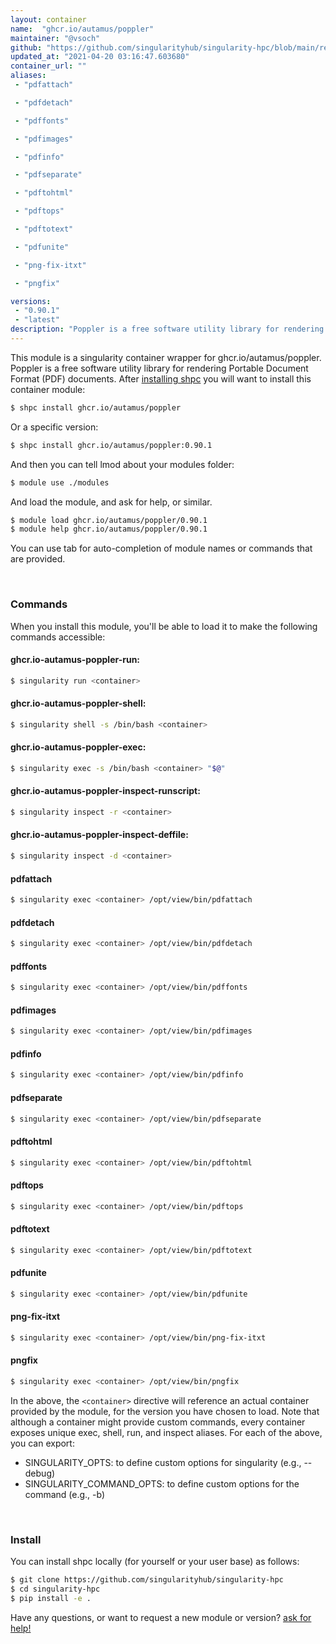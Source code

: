 ```yaml
---
layout: container
name:  "ghcr.io/autamus/poppler"
maintainer: "@vsoch"
github: "https://github.com/singularityhub/singularity-hpc/blob/main/registry/ghcr.io/autamus/poppler/container.yaml"
updated_at: "2021-04-20 03:16:47.603680"
container_url: ""
aliases:
 - "pdfattach"

 - "pdfdetach"

 - "pdffonts"

 - "pdfimages"

 - "pdfinfo"

 - "pdfseparate"

 - "pdftohtml"

 - "pdftops"

 - "pdftotext"

 - "pdfunite"

 - "png-fix-itxt"

 - "pngfix"

versions:
 - "0.90.1"
 - "latest"
description: "Poppler is a free software utility library for rendering Portable Document Format (PDF) documents."
---
```


This module is a singularity container wrapper for ghcr.io/autamus/poppler.
Poppler is a free software utility library for rendering Portable Document Format (PDF) documents.
After [installing shpc](#install) you will want to install this container module:

```bash
$ shpc install ghcr.io/autamus/poppler
```

Or a specific version:

```bash
$ shpc install ghcr.io/autamus/poppler:0.90.1
```

And then you can tell lmod about your modules folder:

```bash
$ module use ./modules
```

And load the module, and ask for help, or similar.

```bash
$ module load ghcr.io/autamus/poppler/0.90.1
$ module help ghcr.io/autamus/poppler/0.90.1
```

You can use tab for auto-completion of module names or commands that are provided.

<br>

### Commands

When you install this module, you'll be able to load it to make the following commands accessible:

#### ghcr.io-autamus-poppler-run:

```bash
$ singularity run <container>
```

#### ghcr.io-autamus-poppler-shell:

```bash
$ singularity shell -s /bin/bash <container>
```

#### ghcr.io-autamus-poppler-exec:

```bash
$ singularity exec -s /bin/bash <container> "$@"
```

#### ghcr.io-autamus-poppler-inspect-runscript:

```bash
$ singularity inspect -r <container>
```

#### ghcr.io-autamus-poppler-inspect-deffile:

```bash
$ singularity inspect -d <container>
```


#### pdfattach
       
```bash
$ singularity exec <container> /opt/view/bin/pdfattach
```


#### pdfdetach
       
```bash
$ singularity exec <container> /opt/view/bin/pdfdetach
```


#### pdffonts
       
```bash
$ singularity exec <container> /opt/view/bin/pdffonts
```


#### pdfimages
       
```bash
$ singularity exec <container> /opt/view/bin/pdfimages
```


#### pdfinfo
       
```bash
$ singularity exec <container> /opt/view/bin/pdfinfo
```


#### pdfseparate
       
```bash
$ singularity exec <container> /opt/view/bin/pdfseparate
```


#### pdftohtml
       
```bash
$ singularity exec <container> /opt/view/bin/pdftohtml
```


#### pdftops
       
```bash
$ singularity exec <container> /opt/view/bin/pdftops
```


#### pdftotext
       
```bash
$ singularity exec <container> /opt/view/bin/pdftotext
```


#### pdfunite
       
```bash
$ singularity exec <container> /opt/view/bin/pdfunite
```


#### png-fix-itxt
       
```bash
$ singularity exec <container> /opt/view/bin/png-fix-itxt
```


#### pngfix
       
```bash
$ singularity exec <container> /opt/view/bin/pngfix
```



In the above, the `<container>` directive will reference an actual container provided
by the module, for the version you have chosen to load. Note that although a container
might provide custom commands, every container exposes unique exec, shell, run, and
inspect aliases. For each of the above, you can export:

 - SINGULARITY_OPTS: to define custom options for singularity (e.g., --debug)
 - SINGULARITY_COMMAND_OPTS: to define custom options for the command (e.g., -b)

<br>
  
### Install

You can install shpc locally (for yourself or your user base) as follows:

```bash
$ git clone https://github.com/singularityhub/singularity-hpc
$ cd singularity-hpc
$ pip install -e .
```

Have any questions, or want to request a new module or version? [ask for help!](https://github.com/singularityhub/singularity-hpc/issues)
